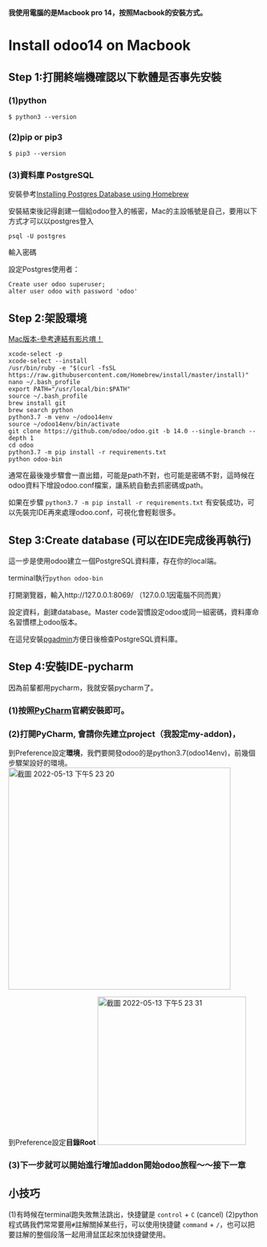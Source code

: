 
**我使用電腦的是Macbook pro 14，按照Macbook的安裝方式。**
# Install odoo14 on Macbook

## Step 1:打開終端機確認以下軟體是否事先安裝
### (1)python
`$ python3 --version`
### (2)pip or pip3
`$ pip3 --version`
     
### (3)資料庫 PostgreSQL
安裝參考[Installing Postgres Database using Homebrew](https://www.sqlshack.com/setting-up-a-postgresql-database-on-mac/)

安裝結束後記得創建一個給odoo登入的帳密，Mac的主設帳號是自己，要用以下方式才可以以postgres登入

`psql -U postgres`

輸入密碼

設定Postgres使用者：	
```
Create user odoo superuser;
alter user odoo with password 'odoo'
```

## Step 2:架設環境
[Mac版本-參考連結有影片唷！](https://googlyengineer.blogspot.com/2021/08/how-to-setup-odoo-on-macbook-pro.html)
```
xcode-select -p
xcode-select --install
/usr/bin/ruby -e "$(curl -fsSL https://raw.githubusercontent.com/Homebrew/install/master/install)"
nano ~/.bash_profile
export PATH="/usr/local/bin:$PATH"
source ~/.bash_profile
brew install git
brew search python
python3.7 -m venv ~/odoo14env
source ~/odoo14env/bin/activate
git clone https://github.com/odoo/odoo.git -b 14.0 --single-branch --depth 1
cd odoo
python3.7 -m pip install -r requirements.txt
python odoo-bin
```
通常在最後幾步驟會一直出錯，可能是path不對，也可能是密碼不對，這時候在odoo資料下增設odoo.conf檔案，讓系統自動去抓密碼或path。

如果在步驟
`python3.7 -m pip install -r requirements.txt`
有安裝成功，可以先裝完IDE再來處理odoo.conf，可視化會輕鬆很多。

## Step 3:Create database (可以在IDE完成後再執行)
這一步是使用odoo建立一個PostgreSQL資料庫，存在你的local端。

terminal執行`python odoo-bin`

打開瀏覽器，輸入http://127.0.0.1:8069/ （127.0.0.1因電腦不同而異）

設定資料，創建database。Master code習慣設定odoo或同一組密碼，資料庫命名習慣標上odoo版本。

在這兒安裝[pgadmin](https://www.pgadmin.org/download/pgadmin-4-macos/)方便日後檢查PostgreSQL資料庫。


## Step 4:安裝IDE-pycharm
因為前輩都用pycharm，我就安裝pycharm了。

### (1)按照[PyCharm](https://www.jetbrains.com/pycharm/)官網安裝即可。
### (2)打開PyCharm, 會請你先建立project（我設定my-addon)，
到Preference設定**環境**，我們要開發odoo的是python3.7(odoo14env)，前幾個步驟架設好的環境。
<img width="443" alt="截圖 2022-05-13 下午5 23 20" src="https://user-images.githubusercontent.com/77597518/168253811-1715ebeb-697e-490d-8ecd-4161458d39ee.png">

到Preference設定**目錄Root**
<img width="296" alt="截圖 2022-05-13 下午5 23 31" src="https://user-images.githubusercontent.com/77597518/168306430-22c3e6c3-0524-46a4-81ff-8cb5aeb5482b.png">
### (3)下一步就可以開始進行增加addon開始odoo旅程～～接下一章
## 小技巧
(1)有時候在terminal跑失敗無法跳出，快捷鍵是 `control` + `C` (cancel)
(2)python程式碼我們常常要用`#`註解關掉某些行，可以使用快捷鍵 `command` + `/`，也可以把要註解的整個段落一起用滑鼠匡起來加快捷鍵使用。


